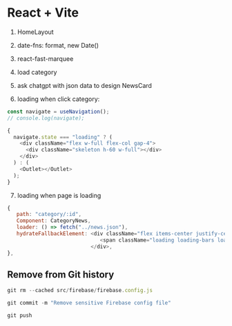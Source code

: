 # React + Vite

1. HomeLayout
2. date-fns: format, new Date()
3. react-fast-marquee
4. load category
5. ask chatgpt with json data to design NewsCard

6. loading when click category:

```js
const navigate = useNavigation();
// console.log(navigate);

{
  navigate.state === "loading" ? (
    <div className="flex w-full flex-col gap-4">
      <div className="skeleton h-60 w-full"></div>
    </div>
  ) : (
    <Outlet></Outlet>
  );
}
```

7. loading when page is loading

```js
{
   path: "category/:id",
   Component: CategoryNews,
   loader: () => fetch("../news.json"),
   hydrateFallbackElement: <div className="flex items-center justify-center py-10">
                              <span className="loading loading-bars loading-xl"></span>
                           </div>,
},
```
## Remove from Git history
```js
git rm --cached src/firebase/firebase.config.js

git commit -m "Remove sensitive Firebase config file"

git push
```